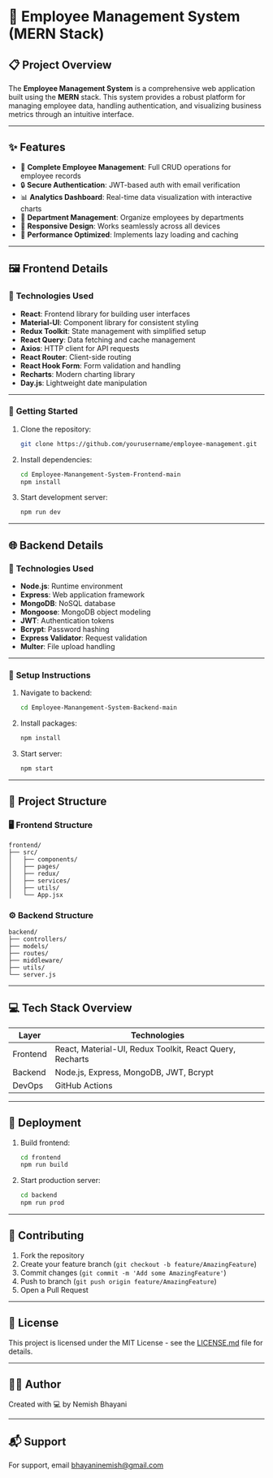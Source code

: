 # 🌟 Employee Management System (MERN Stack)

## 📋 Project Overview
The **Employee Management System** is a comprehensive web application built using the **MERN** stack. This system provides a robust platform for managing employee data, handling authentication, and visualizing business metrics through an intuitive interface.

---

## ✨ Features
- 📝 **Complete Employee Management**: Full CRUD operations for employee records
- 🔒 **Secure Authentication**: JWT-based auth with email verification
- 📊 **Analytics Dashboard**: Real-time data visualization with interactive charts
- 💼 **Department Management**: Organize employees by departments
- 📱 **Responsive Design**: Works seamlessly across all devices
- 🚀 **Performance Optimized**: Implements lazy loading and caching

---

## 🖼️ Frontend Details

### 🔧 **Technologies Used**
- **React**: Frontend library for building user interfaces
- **Material-UI**: Component library for consistent styling
- **Redux Toolkit**: State management with simplified setup
- **React Query**: Data fetching and cache management
- **Axios**: HTTP client for API requests
- **React Router**: Client-side routing
- **React Hook Form**: Form validation and handling
- **Recharts**: Modern charting library
- **Day.js**: Lightweight date manipulation

---

### 📜 **Getting Started**
1. Clone the repository:
   ```bash
   git clone https://github.com/yourusername/employee-management.git
   ```
2. Install dependencies:
   ```bash
   cd Employee-Manangement-System-Frontend-main
   npm install
   ```
3. Start development server:
   ```bash
   npm run dev
   ```

---

## 🌐 Backend Details

### 🔧 **Technologies Used**
- **Node.js**: Runtime environment
- **Express**: Web application framework
- **MongoDB**: NoSQL database
- **Mongoose**: MongoDB object modeling
- **JWT**: Authentication tokens
- **Bcrypt**: Password hashing
- **Express Validator**: Request validation
- **Multer**: File upload handling

---

### 📜 **Setup Instructions**
1. Navigate to backend:
   ```bash
   cd Employee-Manangement-System-Backend-main
   ```
2. Install packages:
   ```bash
   npm install
   ```
3. Start server:
   ```bash
   npm start
   ```

---

## 📂 Project Structure

### 🖥️ **Frontend Structure**
```
frontend/
├── src/
│   ├── components/
│   ├── pages/
│   ├── redux/
│   ├── services/
│   ├── utils/
│   └── App.jsx
```

### ⚙️ **Backend Structure**
```
backend/
├── controllers/
├── models/
├── routes/
├── middleware/
├── utils/
└── server.js
```

---

## 💻 Tech Stack Overview
| **Layer**     | **Technologies**                                          |
|---------------|----------------------------------------------------------|
| Frontend      | React, Material-UI, Redux Toolkit, React Query, Recharts  |
| Backend       | Node.js, Express, MongoDB, JWT, Bcrypt                    |
| DevOps        | GitHub Actions                                            |

---

## 🚀 Deployment
1. Build frontend:
   ```bash
   cd frontend
   npm run build
   ```
2. Start production server:
   ```bash
   cd backend
   npm run prod
   ```

---

## 👥 Contributing
1. Fork the repository
2. Create your feature branch (`git checkout -b feature/AmazingFeature`)
3. Commit changes (`git commit -m 'Add some AmazingFeature'`)
4. Push to branch (`git push origin feature/AmazingFeature`)
5. Open a Pull Request

---

## 📝 License
This project is licensed under the MIT License - see the [LICENSE.md](LICENSE.md) file for details.

---

## 👨‍💻 Author
Created with 💻 by Nemish Bhayani

---

## 📬 Support
For support, email bhayaninemish@gmail.com
